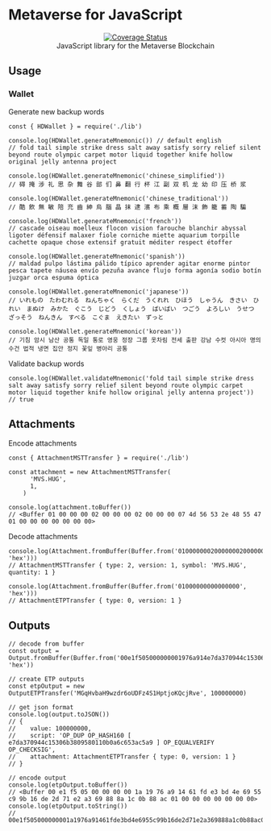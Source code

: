 # Metaverse for JavaScript
<p align="center">
  <a href="https://mvs.org/">
    <img src="https://raw.githubusercontent.com/mvs-org/lightwallet/master/src/assets/logo.png" alt="">
  </a>
  <br>
  <a href='https://coveralls.io/github/mvs-org/metaverse-ts?branch=master'><img src='https://coveralls.io/repos/github/mvs-org/metaverse-ts/badge.svg?branch=master' alt='Coverage Status' /></a>
  <br>
  JavaScript library for the Metaverse Blockchain
</p>

## Usage

### Wallet

Generate new backup words
```
const { HDWallet } = require('./lib')

console.log(HDWallet.generateMnemonic()) // default english
// fold tail simple strike dress salt away satisfy sorry relief silent beyond route olympic carpet motor liquid together knife hollow original jelly antenna project

console.log(HDWallet.generateMnemonic('chinese_simplified'))
// 碍 掩 涉 礼 思 杂 舞 谷 部 们 鼻 翻 行 杯 江 副 双 机 龙 幼 印 压 桥 浆

console.log(HDWallet.generateMnemonic('chinese_traditional'))
// 酷 飲 無 敏 陪 充 齒 紳 烏 腦 晶 抹 逮 濱 布 乘 概 層 沫 飾 籠 蓄 陶 騙

console.log(HDWallet.generateMnemonic('french'))
// cascade oiseau moelleux flocon vision farouche blanchir abyssal ligoter défensif malaxer fiole corniche miette aquarium torpille cachette opaque chose extensif gratuit méditer respect étoffer

console.log(HDWallet.generateMnemonic('spanish'))
// maldad pulpo lástima pálido típico aprender agitar enorme pintor pesca tapete náusea envío pezuña avance flujo forma agonía sodio botín juzgar orca espuma óptica

console.log(HDWallet.generateMnemonic('japanese'))
// いれもの　たわむれる　ねんちゃく　らくだ　うくれれ　ひほう　しゃうん　きさい　ひれい　まぬけ　みかた　ぐこう　じどう　くしょう　ばいばい　つごう　よろしい　うせつ　ざっそう　ねんきん　すべる　こぐま　えきたい　ずっと

console.log(HDWallet.generateMnemonic('korean'))
// 기침 암시 남산 공통 독일 통로 영웅 정장 그룹 옷차림 전세 출판 강남 수컷 아시아 명의 수건 법적 냉면 집안 정지 꽃잎 병아리 공통
```

Validate backup words
```
console.log(HDWallet.validateMnemonic('fold tail simple strike dress salt away satisfy sorry relief silent beyond route olympic carpet motor liquid together knife hollow original jelly antenna project'))
// true
```

## Attachments

Encode attachments
```
const { AttachmentMSTTransfer } = require('./lib')

const attachment = new AttachmentMSTTransfer(
      'MVS.HUG',
      1,
    )

console.log(attachment.toBuffer())
// <Buffer 01 00 00 00 02 00 00 00 02 00 00 00 07 4d 56 53 2e 48 55 47 01 00 00 00 00 00 00 00>
```

Decode attachments
```
console.log(Attachment.fromBuffer(Buffer.from('010000000200000002000000074d56532e4855470100000000000000', 'hex')))
// AttachmentMSTTransfer { type: 2, version: 1, symbol: 'MVS.HUG', quantity: 1 }

console.log(Attachment.fromBuffer(Buffer.from('01000000000000000', 'hex')))
// AttachmentETPTransfer { type: 0, version: 1 }
```

## Outputs

```
// decode from buffer
const output = Output.fromBuffer(Buffer.from('00e1f505000000001976a914e7da370944c15306b3809580110b0a6c653ac5a988ac0100000000000000', 'hex'))

// create ETP outputs
const etpOutput = new OutputETPTransfer('MGqHvbaH9wzdr6oUDFz4S1HptjoKQcjRve', 100000000)

// get json format
console.log(output.toJSON())
// { 
//    value: 100000000,
//    script: 'OP_DUP OP_HASH160 [ e7da370944c15306b3809580110b0a6c653ac5a9 ] OP_EQUALVERIFY OP_CHECKSIG',
//    attachment: AttachmentETPTransfer { type: 0, version: 1 } 
// }

// encode output
console.log(etpOutput.toBuffer())
// <Buffer 00 e1 f5 05 00 00 00 00 1a 19 76 a9 14 61 fd e3 bd 4e 69 55 c9 9b 16 de 2d 71 e2 a3 69 88 8a 1c 0b 88 ac 01 00 00 00 00 00 00 00>
console.log(etpOutput.toString())
// 00e1f505000000001a1976a91461fde3bd4e6955c99b16de2d71e2a369888a1c0b88ac0100000000000000
```